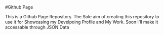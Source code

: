 #Github Page

This is a Github Page Repository. The Sole aim of creating this repository to use it for Showcasing my Develpoing Profile and My Work. Soon I'll make it accessable through JSON Data

